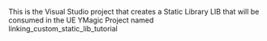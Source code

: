 This is the Visual Studio project that creates a Static Library LIB that will be consumed in the UE YMagic Project named linking_custom_static_lib_tutorial
